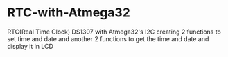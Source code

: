 # RTC-with-Atmega32
RTC(Real Time Clock) DS1307 with Atmega32's I2C creating 2 functions to set time and date and another 2 functions to get the time and date and display it in LCD  
